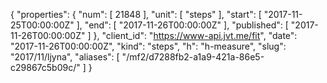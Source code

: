 {
  "properties": {
    "num": [
      21848
    ],
    "unit": [
      "steps"
    ],
    "start": [
      "2017-11-25T00:00:00Z"
    ],
    "end": [
      "2017-11-26T00:00:00Z"
    ],
    "published": [
      "2017-11-26T00:00:00Z"
    ]
  },
  "client_id": "https://www-api.jvt.me/fit",
  "date": "2017-11-26T00:00:00Z",
  "kind": "steps",
  "h": "h-measure",
  "slug": "2017/11/ljyna",
  "aliases": [
    "/mf2/d7288fb2-a1a9-421a-86e5-c29867c5b09c/"
  ]
}
